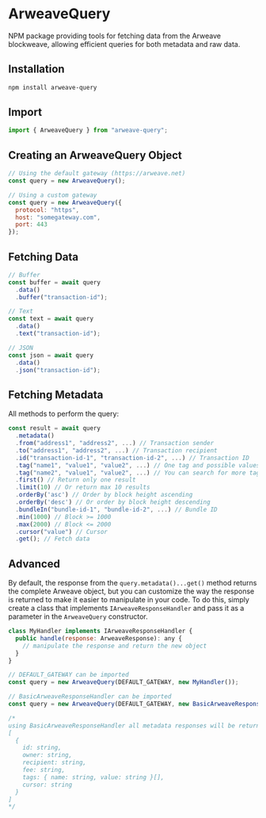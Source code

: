 # ArweaveQuery
NPM package providing tools for fetching data from the Arweave blockweave, allowing efficient queries for both metadata and raw data.

## Installation
```bash
npm install arweave-query
```

## Import
```js
import { ArweaveQuery } from "arweave-query";
```

## Creating an ArweaveQuery Object
```js
// Using the default gateway (https://arweave.net)
const query = new ArweaveQuery();

// Using a custom gateway
const query = new ArweaveQuery({
  protocol: "https",
  host: "somegateway.com",
  port: 443
});
```

## Fetching Data
```js
// Buffer
const buffer = await query
  .data()
  .buffer("transaction-id");

// Text
const text = await query
  .data()
  .text("transaction-id");

// JSON
const json = await query
  .data()
  .json("transaction-id");
```

## Fetching Metadata
All methods to perform the query:

```js
const result = await query
  .metadata()
  .from("address1", "address2", ...) // Transaction sender
  .to("address1", "address2", ...) // Transaction recipient
  .id("transaction-id-1", "transaction-id-2", ...) // Transaction ID
  .tag("name1", "value1", "value2", ...) // One tag and possible values
  .tag("name2", "value1", "value2", ...) // You can search for more tags
  .first() // Return only one result
  .limit(10) // Or return max 10 results
  .orderBy('asc') // Order by block height ascending
  .orderBy('desc') // Or order by block height descending
  .bundleIn("bundle-id-1", "bundle-id-2", ...) // Bundle ID
  .min(1000) // Block >= 1000
  .max(2000) // Block <= 2000
  .cursor("value") // Cursor
  .get(); // Fetch data
```

## Advanced
By default, the response from the `query.metadata()...get()` method returns the complete Arweave object, but you can customize the way the response is returned to make it easier to manipulate in your code.
To do this, simply create a class that implements `IArweaveResponseHandler` and pass it as a parameter in the `ArweaveQuery` constructor.
```js
class MyHandler implements IArweaveResponseHandler {
  public handle(response: ArweaveResponse): any {
    // manipulate the response and return the new object
  }
}

// DEFAULT_GATEWAY can be imported
const query = new ArweaveQuery(DEFAULT_GATEWAY, new MyHandler());

// BasicArweaveResponseHandler can be imported
const query = new ArweaveQuery(DEFAULT_GATEWAY, new BasicArweaveResponseHandler());

/*
using BasicArweaveResponseHandler all metadata responses will be returned as follows:
[
  {
    id: string,
    owner: string,
    recipient: string,
    fee: string,
    tags: { name: string, value: string }[],
    cursor: string
  }
]
*/
```
